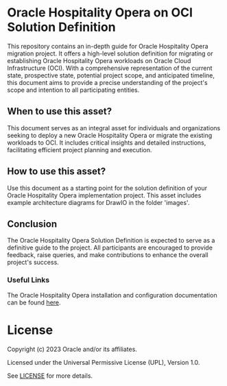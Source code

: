 # Oracle Hospitality Opera on OCI Solution Definition

This repository contains an in-depth guide for Oracle Hospitality Opera migration project. It offers a high-level solution definition for migrating or establishing Oracle Hospitality Opera workloads on Oracle Cloud Infrastructure (OCI). With a comprehensive representation of the current state, prospective state, potential project scope, and anticipated timeline, this document aims to provide a precise understanding of the project's scope and intention to all participating entities.

## When to use this asset?

This document serves as an integral asset for individuals and organizations seeking to deploy a new Oracle Hospitality Opera or migrate the existing workloads to OCI. It includes critical insights and detailed instructions, facilitating efficient project planning and execution.

## How to use this asset?

Use this document as a starting point for the solution definition of your Oracle Hospitality Opera implementation project. This asset includes example architecture diagrams for DrawIO in the folder 'images'.

## Conclusion

The Oracle Hospitality Opera Solution Definition is expected to serve as a definitive guide to the project. All participants are encouraged to provide feedback, raise queries, and make contributions to enhance the overall project's success.

### Useful Links
The Oracle Hospitality Opera installation and configuration documentation can be found [here](https://docs.oracle.com/cd/E98457_01/index.html).

# License

Copyright (c) 2023 Oracle and/or its affiliates.

Licensed under the Universal Permissive License (UPL), Version 1.0.

See [LICENSE](LICENSE) for more details.
